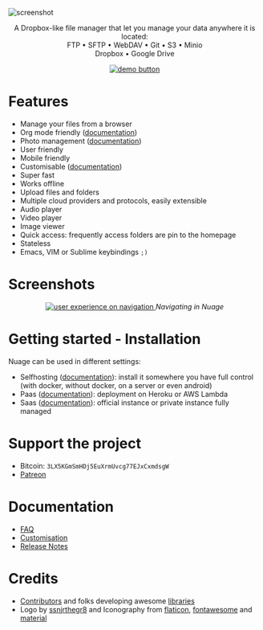 ![screenshot](https://raw.githubusercontent.com/mickael-kerjean/nuage/master/.assets/img/photo.jpg)

<p align="center">
    A Dropbox-like file manager that let you manage your data anywhere it is located:<br>
    FTP • SFTP • WebDAV • Git • S3 • Minio <br>
        Dropbox • Google Drive
</p>
<p align="center">
    <a href="http://nuage.kerjean.me">
      <img src="https://raw.githubusercontent.com/mickael-kerjean/nuage/master/.assets/img/button_demo.png" alt="demo button" />
    </a>
</p>

# Features
- Manage your files from a browser
- Org mode friendly ([documentation](https://github.com/mickael-kerjean/nuage/wiki/Release-0.1:-Org-Mode-everywhere))
- Photo management ([documentation](https://github.com/mickael-kerjean/nuage/wiki/Release-0.2:-Photo-Management))
- User friendly
- Mobile friendly
- Customisable ([documentation](https://github.com/mickael-kerjean/nuage/wiki/Customisation))
- Super fast
- Works offline
- Upload files and folders
- Multiple cloud providers and protocols, easily extensible
- Audio player
- Video player
- Image viewer
- Quick access: frequently access folders are pin to the homepage
- Stateless
- Emacs, VIM or Sublime keybindings `;)`

# Screenshots
<p align="center">
    <a href="http://nuage.kerjean.me">
        <img src="https://raw.githubusercontent.com/mickael-kerjean/nuage/master/.assets/img/navigation.gif" alt="user experience on navigation" />
    </a>
    <i>Navigating in Nuage</i>
</p>

# Getting started - Installation
Nuage can be used in different settings:
- Selfhosting ([documentation](https://github.com/mickael-kerjean/nuage/wiki/Installation:-Selfhosting)): install it somewhere you have full control (with docker, without docker, on a server or even android)
- Paas ([documentation](https://github.com/mickael-kerjean/nuage/wiki/Installation:-PaaS)): deployment on Heroku or AWS Lambda
- Saas ([documentation](https://github.com/mickael-kerjean/nuage/wiki/Installation:-SaaS)): official instance or private instance fully managed

# Support the project
- Bitcoin: `3LX5KGmSmHDj5EuXrmUvcg77EJxCxmdsgW`
- [Patreon](https://www.patreon.com/mickaelk)


# Documentation
- [FAQ](https://github.com/mickael-kerjean/nuage/wiki)
- [Customisation](https://github.com/mickael-kerjean/nuage/wiki/Customisation)
- [Release Notes](https://github.com/mickael-kerjean/nuage/wiki/Releases)

# Credits
- [Contributors](https://github.com/mickael-kerjean/nuage/graphs/contributors) and folks developing awesome [libraries](https://github.com/mickael-kerjean/nuage/blob/master/package.json)
- Logo by [ssnjrthegr8](https://github.com/ssnjrthegr8) and Iconography from [flaticon](https://www.flaticon.com/), [fontawesome](https://fontawesome.com) and [material](https://material.io/icons/)
